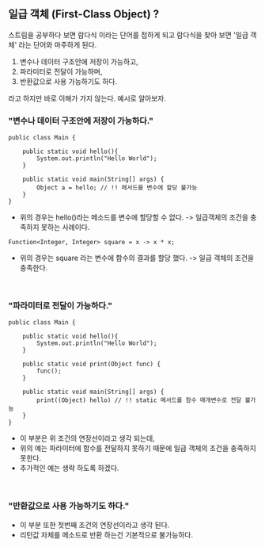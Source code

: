 ## 일급 객체 (First-Class Object) ? 
스트림을 공부하다 보면 람다식 이라는 단어를 접하게 되고 람다식을 찾아 보면 '일급 객체' 라는 단어와 마주하게 된다.

1. 변수나 데이터 구조안에 저장이 가능하고,
2. 파라미터로 전달이 가능하며,
3. 반환값으로 사용 가능하기도 하다.

라고 하지만 바로 이해가 가지 않는다. 예시로 알아보자.

### "변수나 데이터 구조안에 저장이 가능하다."
```
public class Main {

    public static void hello(){
        System.out.println("Hello World");
    }

    public static void main(String[] args) {
		Object a = hello; // !! 메서드를 변수에 할당 불가능
    }
}
```
* 위의 경우는 hello()라는 메소드를 변수에 할당할 수 없다. -> 일급객체의 조건을 충족하지 못하는 사례이다.

```
Function<Integer, Integer> square = x -> x * x;
```
* 위의 경우는 square 라는 변수에 함수의 결과를 할당 했다. -> 일급 객체의 조건을 충족한다.

<br>
 
### "파라미터로 전달이 가능하다."

```
public class Main {

    public static void hello(){
        System.out.println("Hello World");
    }
    
    public static void print(Object func) {
    	func();
    }

    public static void main(String[] args) {
		print((Object) hello) // !! static 메서드를 함수 매개변수로 전달 불가능
    }
}
```

* 이 부분은 위 조건의 연장선이라고 생각 되는데, 
* 위의 예는 파라미터에 함수를 전달하지 못하기 때문에 일급 객체의 조건을 충족하지 못한다.
* 추가적인 예는 생략 하도록 하겠다.

<br>

### "반환값으로 사용 가능하기도 하다."
* 이 부분 또한 첫번째 조건의 연장선이라고 생각 된다.
* 리턴값 자체를 메소드로 반환 하는건 기본적으로 불가능하다.

